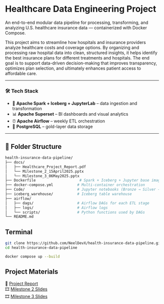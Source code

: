 # Healthcare Data Engineering Project

An end-to-end modular data pipeline for processing, transforming, and analyzing U.S. healthcare insurance data — containerized with Docker Compose.

This project aims to streamline how hospitals and insurance providers analyze healthcare costs and coverage options. By organizing and processing raw hospital data into clean, structured insights, it helps identify the best insurance plans for different treatments and hospitals. The end goal is to support data-driven decision-making that improves transparency, optimizes plan selection, and ultimately enhances patient access to affordable care.

---

### 🛠️ Tech Stack

- 🧪 **Apache Spark + Iceberg + JupyterLab** – data ingestion and transformation  
- 📊 **Apache Superset** – BI dashboards and visual analytics  
- ⏰ **Apache Airflow** – weekly ETL orchestration  
- 🐘 **PostgreSQL** – gold-layer data storage   

---

## 📁 Folder Structure

```bash
health-insurance-data-pipeline/
├── docs/
│   ├── Healthcare_Project_Report.pdf
│   └── Milestone_2_15April2025.pptx
│   └── Milestone_3_06May2025.pptx
├── Dockerfile                    # Spark + Iceberg + Jupyter base image
├── docker-compose.yml           # Multi-container orchestration
├── Code/                        # Jupyter notebooks (Bronze → Silver → Gold)
├── iceberg_warehouse/           # Iceberg table warehouse
├── airflow/
│   ├── dags/                    # Airflow DAGs for each ETL stage
│   ├── logs/                    # Airflow logs
│   └── scripts/                 # Python functions used by DAGs
└── README.md
```



## Terminal

```bash
git clone https://github.com/NeelDevX/health-insurance-data-pipeline.git
cd health-insurance-data-pipeline

docker compose up --build
```

## Project Materials

📄 [Project Report](docs/Healthcare_Project_Report.pdf)  
🎞️ [Milestone 2 Slides](docs/Milestone_2_15April2025.pptx)  
🎞️ [Milestone 3 Slides](docs/Milestone_3_06May2025.pptx)  
